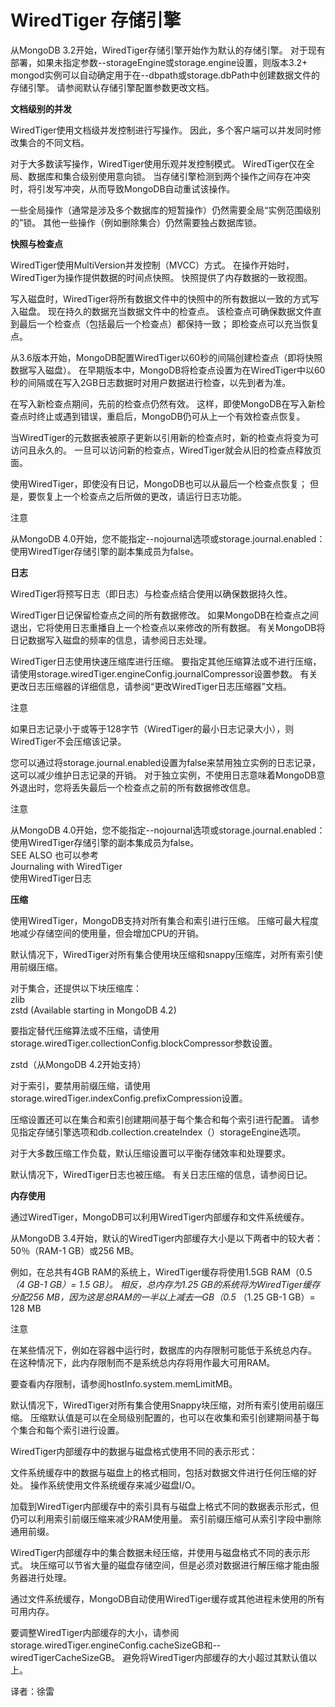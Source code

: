 # WiredTiger 存储引擎

从MongoDB 3.2开始，WiredTiger存储引擎开始作为默认的存储引擎。 对于现有部署，如果未指定参数--storageEngine或storage.engine设置，则版本3.2+ mongod实例可以自动确定用于在--dbpath或storage.dbPath中创建数据文件的存储引擎。 请参阅默认存储引擎配置参数更改文档。  


**文档级别的并发**  


WiredTiger使用文档级并发控制进行写操作。 因此，多个客户端可以并发同时修改集合的不同文档。  


对于大多数读写操作，WiredTiger使用乐观并发控制模式。 WiredTiger仅在全局、数据库和集合级别使用意向锁。 当存储引擎检测到两个操作之间存在冲突时，将引发写冲突，从而导致MongoDB自动重试该操作。  


一些全局操作（通常是涉及多个数据库的短暂操作）仍然需要全局“实例范围级别的”锁。 其他一些操作（例如删除集合）仍然需要独占数据库锁。  


**快照与检查点**  


WiredTiger使用MultiVersion并发控制（MVCC）方式。 在操作开始时，WiredTiger为操作提供数据的时间点快照。 快照提供了内存数据的一致视图。  


写入磁盘时，WiredTiger将所有数据文件中的快照中的所有数据以一致的方式写入磁盘。 现在持久的数据充当数据文件中的检查点。 该检查点可确保数据文件直到最后一个检查点（包括最后一个检查点）都保持一致； 即检查点可以充当恢复点。  


从3.6版本开始，MongoDB配置WiredTiger以60秒的间隔创建检查点（即将快照数据写入磁盘）。 在早期版本中，MongoDB将检查点设置为在WiredTiger中以60秒的间隔或在写入2GB日志数据时对用户数据进行检查，以先到者为准。  


在写入新检查点期间，先前的检查点仍然有效。 这样，即使MongoDB在写入新检查点时终止或遇到错误，重启后，MongoDB仍可从上一个有效检查点恢复。  


当WiredTiger的元数据表被原子更新以引用新的检查点时，新的检查点将变为可访问且永久的。 一旦可以访问新的检查点，WiredTiger就会从旧的检查点释放页面。  


使用WiredTiger，即使没有日记，MongoDB也可以从最后一个检查点恢复； 但是，要恢复上一个检查点之后所做的更改，请运行日志功能。  


注意  


从MongoDB 4.0开始，您不能指定--nojournal选项或storage.journal.enabled：使用WiredTiger存储引擎的副本集成员为false。  


**日志**  


WiredTiger将预写日志（即日志）与检查点结合使用以确保数据持久性。  


WiredTiger日记保留检查点之间的所有数据修改。 如果MongoDB在检查点之间退出，它将使用日志重播自上一个检查点以来修改的所有数据。 有关MongoDB将日记数据写入磁盘的频率的信息，请参阅日志处理。  


WiredTiger日志使用快速压缩库进行压缩。 要指定其他压缩算法或不进行压缩，请使用storage.wiredTiger.engineConfig.journalCompressor设置参数。 有关更改日志压缩器的详细信息，请参阅“更改WiredTiger日志压缩器”文档。  


注意  


如果日志记录小于或等于128字节（WiredTiger的最小日志记录大小），则WiredTiger不会压缩该记录。  


您可以通过将storage.journal.enabled设置为false来禁用独立实例的日志记录，这可以减少维护日志记录的开销。 对于独立实例，不使用日志意味着MongoDB意外退出时，您将丢失最后一个检查点之前的所有数据修改信息。  


注意  


从MongoDB 4.0开始，您不能指定--nojournal选项或storage.journal.enabled：使用WiredTiger存储引擎的副本集成员为false。  
SEE ALSO 也可以参考  
Journaling with WiredTiger  
使用WiredTiger日志  


**压缩**  


使用WiredTiger，MongoDB支持对所有集合和索引进行压缩。 压缩可最大程度地减少存储空间的使用量，但会增加CPU的开销。  


默认情况下，WiredTiger对所有集合使用块压缩和snappy压缩库，对所有索引使用前缀压缩。  


对于集合，还提供以下块压缩库：  
 zlib  
 zstd \(Available starting in MongoDB 4.2\)  


要指定替代压缩算法或不压缩，请使用storage.wiredTiger.collectionConfig.blockCompressor参数设置。  


zstd（从MongoDB 4.2开始支持）  


对于索引，要禁用前缀压缩，请使用storage.wiredTiger.indexConfig.prefixCompression设置。  


压缩设置还可以在集合和索引创建期间基于每个集合和每个索引进行配置。 请参见指定存储引擎选项和db.collection.createIndex（）storageEngine选项。  


对于大多数压缩工作负载，默认压缩设置可以平衡存储效率和处理要求。  


默认情况下，WiredTiger日志也被压缩。 有关日志压缩的信息，请参阅日记。  


**内存使用**  


通过WiredTiger，MongoDB可以利用WiredTiger内部缓存和文件系统缓存。  


从MongoDB 3.4开始，默认的WiredTiger内部缓存大小是以下两者中的较大者：  
 50％（RAM-1 GB）或256 MB。  


例如，在总共有4GB RAM的系统上，WiredTiger缓存将使用1.5GB RAM（0.5 _（4 GB-1 GB）= 1.5 GB）。 相反，总内存为1.25 GB的系统将为WiredTiger缓存分配256 MB，因为这是总RAM的一半以上减去一GB（0.5_ （1.25 GB-1 GB）= 128 MB 

注意  


在某些情况下，例如在容器中运行时，数据库的内存限制可能低于系统总内存。 在这种情况下，此内存限制而不是系统总内存将用作最大可用RAM。  


要查看内存限制，请参阅hostInfo.system.memLimitMB。  


默认情况下，WiredTiger对所有集合使用Snappy块压缩，对所有索引使用前缀压缩。 压缩默认值是可以在全局级别配置的，也可以在收集和索引创建期间基于每个集合和每个索引进行设置。  


WiredTiger内部缓存中的数据与磁盘格式使用不同的表示形式：  


文件系统缓存中的数据与磁盘上的格式相同，包括对数据文件进行任何压缩的好处。 操作系统使用文件系统缓存来减少磁盘I/O。  


加载到WiredTiger内部缓存中的索引具有与磁盘上格式不同的数据表示形式，但仍可以利用索引前缀压缩来减少RAM使用量。 索引前缀压缩可从索引字段中删除通用前缀。  


WiredTiger内部缓存中的集合数据未经压缩，并使用与磁盘格式不同的表示形式。 块压缩可以节省大量的磁盘存储空间，但是必须对数据进行解压缩才能由服务器进行处理。  


通过文件系统缓存，MongoDB自动使用WiredTiger缓存或其他进程未使用的所有可用内存。  


要调整WiredTiger内部缓存的大小，请参阅storage.wiredTiger.engineConfig.cacheSizeGB和--wiredTigerCacheSizeGB。 避免将WiredTiger内部缓存的大小超过其默认值以上。  
   


译者：徐雷

